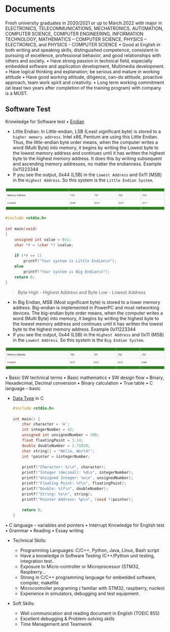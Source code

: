 # Documents
Fresh university graduates in 2020/2021 or up to March.2022 with major in ELECTRONICS, TELECOMMUNICATIONS, MECHATRONICS, AUTOMATION, COMPUTER SCIENCE, COMPUTER ENGINEERING, INFORMATION TECHNOLOGY, MATHEMATICS – COMPUTER SCIENCE, PHYSICS – ELECTRONICS, and PHYSICS – COMPUTER SCIENCE
• Good at English in both writing and speaking skills, distinguished competence, consistent in pursuing of excellence, professional behavior, and good relationships with others and society.
• Have strong passion in technical field, especially embedded software and application development, Multimedia development.
• Have logical thinking and explanation; be serious and mature in working attitude
• Have good working attitude, diligence, can-do attitude, proactive approach, team work spirit and creativity.
• Long term working commitment (at least two years after completion of the training program) with company is a MUST.
## Software Test
Knowledge for Software test
• [Endian](https://embetronicx.com/tutorials/p_language/c/little-endian-and-big-endian/)
  - Little Endian: In Little-endian, LSB (Least significant byte) is stored to a `higher memory address`. Intel x86, Pentium are using this Little Endian. Thus, the little-endian byte order means, when the computer writes a word (Multi Byte) into memory, it begins by writing the Lowest byte to the lowest memory address and continues until it has written the highest byte to the highest memory address. It does this by writing subsequent and ascending memory addresses, no matter the endianness. Example 0x11223344
  - If you see the output, 0x44 (LSB) in the `Lowest Address` and 0x11 (MSB) in the `Highest Address`. So this system is the `Little Endian System`.

   ![image](https://github.com/hieunguyen0202/Upload/blob/main/Annotation%202023-11-28%20094339.png)

  ```c
  #include <stdio.h>
  
  int main(void)
  {
      unsigned int value = 0x1;
      char *r = (char *) &value;
   
      if (*r == 1) 
          printf("Your system is Little Endian\n");
      else
          printf("Your system is Big Endian\n");
      return 0;
  }
  ```
  > Byte High - Highest Address and Byte Low - Lowest Address
  - In Big Endian, MSB (Most significant byte) is stored to a lower memory address. Big-endian is implemented in PowerPC and most networking devices. The big-endian byte order means, when the computer writes a word (Multi Byte) into memory, it begins by writing the highest byte to the lowest memory address and continues until it has written the lowest byte to the highest memory address. Example 0x11223344
  - If you see the output, 0x44 (LSB) in the `Highest Address` and 0x11 (MSB) in the `Lowest Address`. So this system is the `Big Endian System`.
    
   ![image](https://github.com/hieunguyen0202/Upload/blob/main/Annotation%202023-11-28%20094325.png)
  
• Basic SW technical terms
• Basic mathematics
• SW design flow
• Binary, Hexadecimal, Decimal conversion
• Binary calculation
• True table
• C language – basic
  - [Data Type](https://www.geeksforgeeks.org/data-types-in-c/) in C
    
    ```c
    #include <stdio.h>

    int main() {
        char character = 'A';
        int integerNumber = 42;
        unsigned int unsignedNumber = 100;
        float floatingPoint = 3.14;
        double doubleNumber = 2.71828;
        char string[] = "Hello, World!";
        int *pointer = &integerNumber;
    
        printf("Character: %c\n", character);
        printf("Integer (decimal): %d\n", integerNumber);
        printf("Unsigned Integer: %u\n", unsignedNumber);
        printf("Floating Point: %f\n", floatingPoint);
        printf("Double: %lf\n", doubleNumber);
        printf("String: %s\n", string);
        printf("Pointer Address: %p\n", (void *)pointer);
    
        return 0;
    }

    ```
• C language – variables and pointers
• Interrupt
Knowledge for English test
• Grammar
• Reading
• Essay writing

- Technical Skills:
  - Programming Languages: C/C++, Python, Java, Linux, Bash script
  - Have a knowledge in Software Testing (C++/Python unit testing, integration test..
  - Exposure to Micro-controller or Microprocessor (STM32, Raspberry…
  - Strong in C/C++ programming language for embedded software, compiler, makefile
  - Microcontroller programing ( familiar with STM32, raspberry, nucleo)
  - Experience in simulators, debugging and test equipment.

- Soft Skills:
  - Well communication and reading document in English (TOEIC 855)
  - Excellent debugging & Problem-solving skills
  - Time Management and Teamwork

